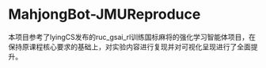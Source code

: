 # MahjongBot-JMUReproduce
本项目参考了lyingCS发布的ruc_gsai_rl训练国标麻将的强化学习智能体项目，在保持原课程核心要求的基础上，对实验内容进行复现并对可视化呈现进行了全面提升。
